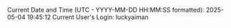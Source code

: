 Current Date and Time (UTC - YYYY-MM-DD HH:MM:SS formatted): 2025-05-04 19:45:12
Current User's Login: luckyaiman
